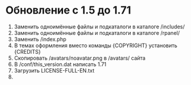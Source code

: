 Обновление с 1.5 до 1.71
========================

1. Заменить одноимённые файлы и подкаталоги в каталоге /includes/
2. Заменить одноимённые файлы и подкаталоги в каталоге /rpanel/
3. Заменить /index.php
4. В темах оформления вместо команды {COPYRIGHT} установить {CREDITS}
5. Скопировать /avatars/noavatar.png в /avatars/ сайта
6. В /conf/this_version.dat написать 1.71
7. Загрузить LICENSE-FULL-EN.txt
8. 
